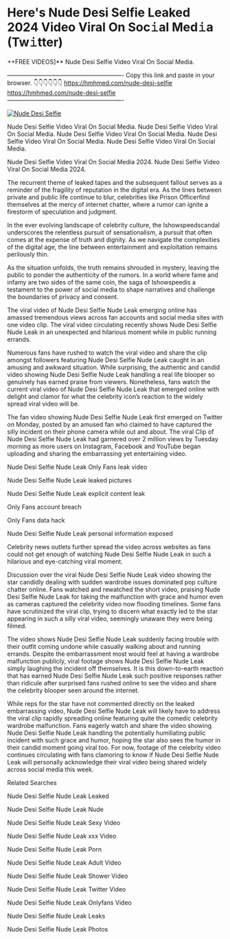 # Here's Nude Desi Selfie Leaked 2024 Video Viral On Soc𝚒al Med𝚒a (Tw𝚒tter)

++FREE VIDEOS]** Nude Desi Selfie Video Viral On Social Media.

———————————————————-
Copy this link and paste in your browser.
👇👇👇👇👇👇
https://hmhmed.com/nude-desi-selfie
https://hmhmed.com/nude-desi-selfie
———————————————————-

[![Nude Desi Selfie](https://i.imgur.com/dJHk4Zq.gif)](https://hmhmed.com/nude-desi-selfie)

Nude Desi Selfie Video Viral On Social Media. Nude Desi Selfie Video Viral On Social Media. Nude Desi Selfie Video Viral On Social Media. Nude Desi Selfie Video Viral On Social Media. Nude Desi Selfie Video Viral On Social Media.

Nude Desi Selfie Video Viral On Social Media 2024. Nude Desi Selfie Video Viral On Social Media 2024.

The recurrent theme of leaked tapes and the subsequent fallout serves as a reminder of the fragility of reputation in the digital era. As the lines between private and public life continue to blur, celebrities like Prison Officerfind themselves at the mercy of internet chatter, where a rumor can ignite a firestorm of speculation and judgment.

In the ever evolving landscape of celebrity culture, the Ishowspeedscandal underscores the relentless pursuit of sensationalism, a pursuit that often comes at the expense of truth and dignity. As we navigate the complexities of the digital age, the line between entertainment and exploitation remains perilously thin.

As the situation unfolds, the truth remains shrouded in mystery, leaving the public to ponder the authenticity of the rumors. In a world where fame and infamy are two sides of the same coin, the saga of Ishowspeedis a testament to the power of social media to shape narratives and challenge the boundaries of privacy and consent.

The viral video of Nude Desi Selfie Nude Leak emerging online has amassed tremendous views across fan accounts and social media sites with one video clip. The viral video circulating recently shows Nude Desi Selfie Nude Leak in an unexpected and hilarious moment while in public running errands.

Numerous fans have rushed to watch the viral video and share the clip amongst followers featuring Nude Desi Selfie Nude Leak caught in an amusing and awkward situation. While surprising, the authentic and candid video showing Nude Desi Selfie Nude Leak handling a real life blooper so genuinely has earned praise from viewers. Nonetheless, fans watch the current viral video of Nude Desi Selfie Nude Leak that emerged online with delight and clamor for what the celebrity icon’s reaction to the widely spread viral video will be.

The fan video showing Nude Desi Selfie Nude Leak first emerged on Twitter on Monday, posted by an amused fan who claimed to have captured the silly incident on their phone camera while out and about. The viral Clip of Nude Desi Selfie Nude Leak had garnered over 2 million views by Tuesday morning as more users on Instagram, Facebook and YouTube began uploading and sharing the embarrassing yet entertaining video.

Nude Desi Selfie Nude Leak Only Fans leak video

Nude Desi Selfie Nude Leak leaked pictures

Nude Desi Selfie Nude Leak explicit content leak

Only Fans account breach

Only Fans data hack

Nude Desi Selfie Nude Leak personal information exposed

Celebrity news outlets further spread the video across websites as fans could not get enough of watching Nude Desi Selfie Nude Leak in such a hilarious and eye-catching viral moment.

Discussion over the viral Nude Desi Selfie Nude Leak video showing the star candidly dealing with sudden wardrobe issues dominated pop culture chatter online. Fans watched and rewatched the short video, praising Nude Desi Selfie Nude Leak for taking the malfunction with grace and humor even as cameras captured the celebrity video now flooding timelines. Some fans have scrutinized the viral clip, trying to discern what exactly led to the star appearing in such a silly viral video, seemingly unaware they were being filmed.

The video shows Nude Desi Selfie Nude Leak suddenly facing trouble with their outfit coming undone while casually walking about and running errands. Despite the embarrassment most would feel at having a wardrobe malfunction publicly, viral footage shows Nude Desi Selfie Nude Leak simply laughing the incident off themselves. It is this down-to-earth reaction that has earned Nude Desi Selfie Nude Leak such positive responses rather than ridicule after surprised fans rushed online to see the video and share the celebrity blooper seen around the internet.

While reps for the star have not commented directly on the leaked embarrassing video, Nude Desi Selfie Nude Leak will likely have to address the viral clip rapidly spreading online featuring quite the comedic celebrity wardrobe malfunction. Fans eagerly watch and share the video showing Nude Desi Selfie Nude Leak handling the potentially humiliating public incident with such grace and humor, hoping the star also sees the humor in their candid moment going viral too. For now, footage of the celebrity video continues circulating with fans clamoring to know if Nude Desi Selfie Nude Leak will personally acknowledge their viral video being shared widely across social media this week.

Related Searches

Nude Desi Selfie Nude Leak Leaked

Nude Desi Selfie Nude Leak Nude

Nude Desi Selfie Nude Leak Sexy Video

Nude Desi Selfie Nude Leak xxx Video

Nude Desi Selfie Nude Leak Porn

Nude Desi Selfie Nude Leak Adult Video

Nude Desi Selfie Nude Leak Shower Video

Nude Desi Selfie Nude Leak Twitter Video

Nude Desi Selfie Nude Leak Onlyfans Video

Nude Desi Selfie Nude Leak Leaks

Nude Desi Selfie Nude Leak Photos